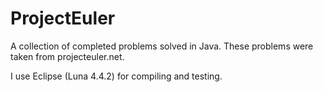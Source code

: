 # ProjectEuler
A collection of completed problems solved in Java. 
These problems were taken from projecteuler.net.

I use Eclipse (Luna 4.4.2) for compiling and testing.
